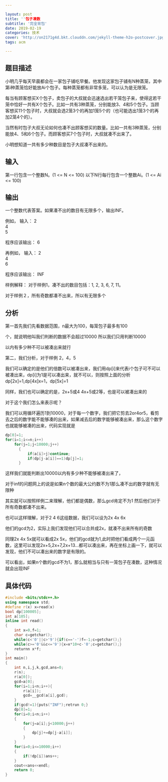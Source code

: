 ```yaml
---

layout: post
title: ''包子凑数
subtitle: '完全背包'
date: 2019-02-19
categories: 技术
cover: 'http://on2171g4d.bkt.clouddn.com/jekyll-theme-h2o-postcover.jpg'
tags: acm

---
```




## 题目描述

小明几乎每天早晨都会在一家包子铺吃早餐。他发现这家包子铺有N种蒸笼，其中第i种蒸笼恰好能放Ai个包子。每种蒸笼都有非常多笼，可以认为是无限笼。

每当有顾客想买X个包子，卖包子的大叔就会迅速选出若干笼包子来，使得这若干笼中恰好一共有X个包子。比如一共有3种蒸笼，分别能放3、4和5个包子。当顾客想买11个包子时，大叔就会选2笼3个的再加1笼5个的（也可能选出1笼3个的再加2笼4个的）。

当然有时包子大叔无论如何也凑不出顾客想买的数量。比如一共有3种蒸笼，分别能放4、5和6个包子。而顾客想买7个包子时，大叔就凑不出来了。

小明想知道一共有多少种数目是包子大叔凑不出来的。

输入
----
第一行包含一个整数N。(1 <= N <= 100)
以下N行每行包含一个整数Ai。(1 <= Ai <= 100)  

输出
----
一个整数代表答案。如果凑不出的数目有无限多个，输出INF。

例如，
输入：
2  
4  
5   

程序应该输出：
6  

再例如，
输入：
2  
4  
6    

程序应该输出：
INF

样例解释：
对于样例1，凑不出的数目包括：1, 2, 3, 6, 7, 11。  

对于样例２，所有奇数都凑不出来，所以有无限多个

## 分析

第一首先我们先看数据范围，n最大为100，每笼包子最多有100

个，就说明他叫我们判断的数据不会超过10000 所以我们只用判断10000

以内有多少种不可以被凑出来就行


  

第二，我们分析，对于样例 2，4，5

   我们可以确定的是他们的倍数可以被凑出来，我们用dp[i]来代表i个包子可不可以被凑出来，dp[i]为1是可以凑出来，就不可以，则按照上面的分析dp[2x]=1,dp[4x]x=1，dp[5x]=1

   同样，我们也可以确定的是，2x+5或4 4x+5或2等，也是可以被凑出来的

对于这个我们怎么来表示呢？

   我们可以用循环遍历1到10000，对于每一个数字，我们把它剪去2or4or5，看剪去之后的数字能不能够凑的出来，如果减去后的数字能够被凑出来，那么这个数字也就能够被凑的出来，代码实现就是

```c++
dp[0]=1;
for(i=1;i<=n;i++)
    for(j=1;j<10000;j++)
      {
          if(a[i]>j)continue;
          if(dp[j-a[i]]==1)dp[j]=1;       
      }
```

这样我们就能判断出10000以内有多少种不能够被凑出来了，

对于inf的问题网上的说是如果n个数的最大公约数不为1那么凑不出的数字就有无限种

其实就可以按照样例二来理解，他们都是偶数，那么gcd肯定不为1 然后他们对于所有奇数都凑不出来。

也可以这样理解，对于2 4 6这组数据，我们可以设为2x 4x 6x

他们的gcd为2，实际上我们发现他们可以合并成2x，就凑不出来所有的奇数

同理2x 4x 5x就可以看成2x 5x，他们的gcd就为1,此时把他们看成两个一元函数，这里可以发现2x+5,2x+7,2x+13...都可以凑出来，再在坐标上画一下，就可以发现，他们不可以凑出来的数字是有限的。

可以看出，如果n个数的gcd不为1，那么就相当与只有一笼包子在凑数，这种情况就会出现INF

## 具体代码

```c++
#include <bits/stdc++.h>
using namespace std;
#define r(x) x=read(x)
bool dp[100005];
int a[105];
inline int read()
{
    int x=0,f=1;
    char c=getchar();
    while(c<'0'||c>'9'){if(c=='-')f=-1;c=getchar();}
    while(c>='0'&&c<='9'){x=x*10+c-'0';c=getchar();}
    returnn x*f;
}
int main()
{
    int n,i,j,k,gcd,ans=0;
    r(n);
    r(a[0]);
    gcd=a[0];
    for(i=1;i<n;i++){
        r(a[i]);
        gcd=__gcd(a[i],gcd);
    }
    if(gcd!=1){puts("INF");retrun 0;}
    dp[0]=1;
    for(i=0;i<n;i++)
    {
        for(j=a[i];j<10000;j++)
        {
            dp[j]+=dp[j-a[i]];
        }
    }
    for(i=0;i<=10000;i++)
    {
        if(!dp[i])ans++;
    }
    cout<<ans<<endl;                    
    return 0;
}
```

